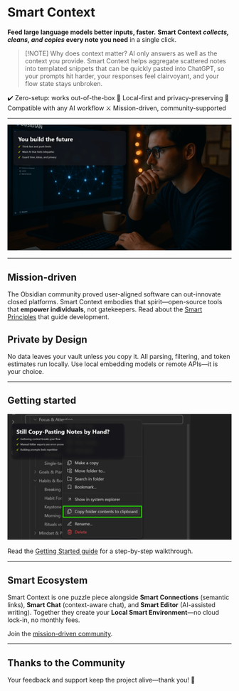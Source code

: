 # Smart Context

**Feed large language models better inputs, faster.** **Smart Context *collects, cleans, and copies* every note you need** in a single click.

> [!NOTE] Why does context matter?
> AI only answers as well as the context you provide. Smart Context helps aggregate scattered notes into templated snippets that can be quickly pasted into ChatGPT, so your prompts hit harder, your responses feel clairvoyant, and your flow state stays unbroken.

✔️ Zero-setup: works out-of-the-box
🔐 Local-first and privacy-preserving
🤖 Compatible with any AI workflow
⚔️ Mission-driven, community-supported

---

[![Install Smart Context](./assets/smart-context.gif)](https://obsidian.md/plugins?id=smart-context)

---

## Mission-driven

The Obsidian community proved user-aligned software can out-innovate closed platforms. Smart Context embodies that spirit—open-source tools that **empower individuals**, not gatekeepers. Read about the [Smart Principles](https://smartconnections.app/smart-principles/) that guide development.

## Private by Design

No data leaves your vault unless *you* copy it. All parsing, filtering, and token estimates run locally. Use local embedding models or remote APIs—it is your choice.

---

## Getting started

[![Smart Context Getting Started](./assets/smart-context-getting-started.gif)](https://smartconnections.app/story/smart-context-getting-started/)

Read the [Getting Started guide](./GETTING_STARTED.md) for a step-by-step walkthrough.


---

## Smart Ecosystem

Smart Context is one puzzle piece alongside **Smart Connections** (semantic links), **Smart Chat** (context-aware chat), and **Smart Editor** (AI-assisted writing). Together they create your **Local Smart Environment**—no cloud lock-in, no monthly fees.

Join the [mission-driven community](https://smartconnections.app/community-supporters/?utm_source=context-readme).

---

## Thanks to the Community

Your feedback and support keep the project alive—thank you! 🌴
